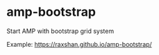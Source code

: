 # amp-bootstrap
Start AMP with bootstrap grid system


Example: https://raxshan.github.io/amp-bootstrap/
